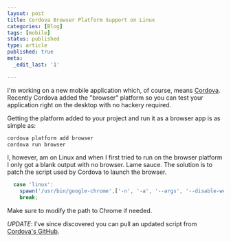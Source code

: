 ```yaml
---
layout: post
title: Cordova Browser Platform Support on Linux
categories: [Blog]
tags: [mobile]
status: published
type: article
published: true
meta:
  _edit_last: '1'

---
```


I'm working on a new mobile application which, of course, means [Cordova](http://cordova.apache.org/). Recently Cordova added the "browser" platform so you can test your application right on the desktop with no hackery required.

Getting the platform added to your project and run it as a browser app is as simple as:

```bash
cordova platform add browser
cordova run browser
```

I, however, am on Linux and when I first tried to run on the browser platform I only got a blank output with no browser. Lame sauce. The solution is to patch the script used by Cordova to launch the browser. 

```js
  case 'linux':
    spawn('/usr/bin/google-chrome',['-n', '-a', '--args', '--disable-web-security', '--user-data-dir=/tmp/temp_chrome_user_data_dir_for_cordova_browser', project] );
    break;
```

Make sure to modify the path to Chrome if needed.

_UPDATE_: I've since discovered you can pull an updated script from [Cordova's GitHub](https://github.com/apache/cordova-browser/blob/master/bin/templates/project/cordova/run).

